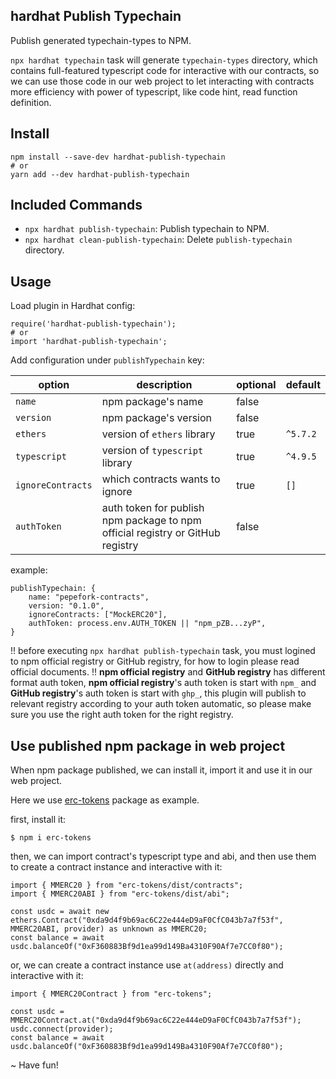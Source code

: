 ## hardhat Publish Typechain

Publish generated typechain-types to NPM.

`npx hardhat typechain` task will generate `typechain-types` directory, which contains full-featured typescript code for interactive with our contracts, so we can use those code in our web project to let interacting with contracts more efficiency with power of typescript, like code hint, read function definition.

## Install

```
npm install --save-dev hardhat-publish-typechain
# or
yarn add --dev hardhat-publish-typechain
```

## Included Commands

- `npx hardhat publish-typechain`: Publish typechain to NPM.
- `npx hardhat clean-publish-typechain`: Delete `publish-typechain` directory.

## Usage

Load plugin in Hardhat config:

```
require('hardhat-publish-typechain');
# or
import 'hardhat-publish-typechain';
```

Add configuration under `publishTypechain` key:

| option            | description                                                                    | optional | default  |
|-------------------|--------------------------------------------------------------------------------|----------|----------|
| `name`            | npm package's name                                                             | false    |          |
| `version`         | npm package's version                                                          | false    |          |
| `ethers`          | version of `ethers` library                                                    | true     | `^5.7.2` |
| `typescript`      | version of `typescript` library                                                | true     | `^4.9.5` |
| `ignoreContracts` | which contracts wants to ignore                                                | true     | `[]`     |
| `authToken`       | auth token for publish npm package to npm official registry or GitHub registry | false    |          |

example:

```
publishTypechain: {
    name: "pepefork-contracts",
    version: "0.1.0",
    ignoreContracts: ["MockERC20"],
    authToken: process.env.AUTH_TOKEN || "npm_pZB...zyP",
}
```
!! before executing `npx hardhat publish-typechain` task, you must logined to npm official registry or GitHub registry, for how to login please read official documents.
!! **npm official registry** and **GitHub registry** has different format auth token, **npm official registry**'s auth token is start with `npm_` and **GitHub registry**'s auth token is start with `ghp_`, this plugin will publish to relevant registry according to your auth token automatic, so please make sure you use the right auth token for the right registry.

## Use published npm package in web project

When npm package published, we can install it, import it and use it in our web project.

Here we use [erc-tokens](https://www.npmjs.com/package/erc-tokens) package as example.

first, install it:

```
$ npm i erc-tokens
```

then, we can import contract's typescript type and abi, and then use them to create a contract instance and interactive with it:

```
import { MMERC20 } from "erc-tokens/dist/contracts";
import { MMERC20ABI } from "erc-tokens/dist/abi";
```

```
const usdc = await new ethers.Contract("0xda9d4f9b69ac6C22e444eD9aF0CfC043b7a7f53f", MMERC20ABI, provider) as unknown as MMERC20;
const balance = await usdc.balanceOf("0xF360883Bf9d1ea99d149Ba4310F90Af7e7CC0f80");
```

or, we can create a contract instance use `at(address)` directly and interactive with it:

```
import { MMERC20Contract } from "erc-tokens";
```

```
const usdc = MMERC20Contract.at("0xda9d4f9b69ac6C22e444eD9aF0CfC043b7a7f53f");
usdc.connect(provider);
const balance = await usdc.balanceOf("0xF360883Bf9d1ea99d149Ba4310F90Af7e7CC0f80");
```

~ Have fun!
